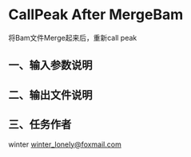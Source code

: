 # CallPeak After MergeBam

将Bam文件Merge起来后，重新call peak

## 一、输入参数说明

## 二、输出文件说明

## 三、任务作者

winter <winter_lonely@foxmail.com>
